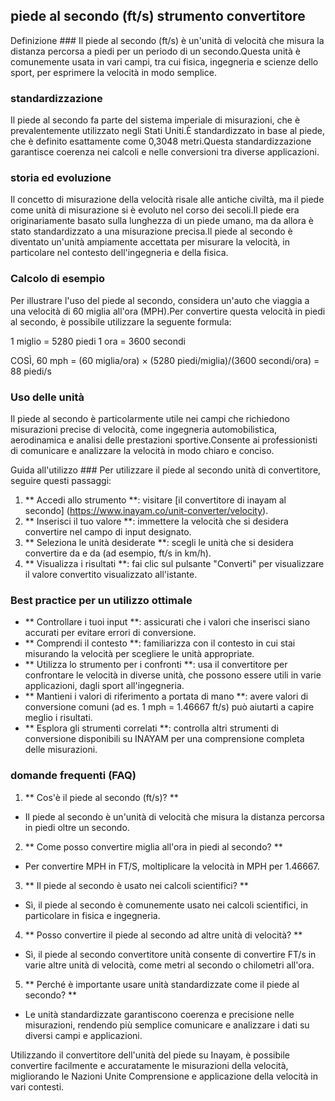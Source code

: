 ## piede al secondo (ft/s) strumento convertitore

Definizione ###
Il piede al secondo (ft/s) è un'unità di velocità che misura la distanza percorsa a piedi per un periodo di un secondo.Questa unità è comunemente usata in vari campi, tra cui fisica, ingegneria e scienze dello sport, per esprimere la velocità in modo semplice.

### standardizzazione
Il piede al secondo fa parte del sistema imperiale di misurazioni, che è prevalentemente utilizzato negli Stati Uniti.È standardizzato in base al piede, che è definito esattamente come 0,3048 metri.Questa standardizzazione garantisce coerenza nei calcoli e nelle conversioni tra diverse applicazioni.

### storia ed evoluzione
Il concetto di misurazione della velocità risale alle antiche civiltà, ma il piede come unità di misurazione si è evoluto nel corso dei secoli.Il piede era originariamente basato sulla lunghezza di un piede umano, ma da allora è stato standardizzato a una misurazione precisa.Il piede al secondo è diventato un'unità ampiamente accettata per misurare la velocità, in particolare nel contesto dell'ingegneria e della fisica.

### Calcolo di esempio
Per illustrare l'uso del piede al secondo, considera un'auto che viaggia a una velocità di 60 miglia all'ora (MPH).Per convertire questa velocità in piedi al secondo, è possibile utilizzare la seguente formula:

1 miglio = 5280 piedi
1 ora = 3600 secondi

COSÌ,
60 mph = (60 miglia/ora) × (5280 piedi/miglia)/(3600 secondi/ora) = 88 piedi/s

### Uso delle unità
Il piede al secondo è particolarmente utile nei campi che richiedono misurazioni precise di velocità, come ingegneria automobilistica, aerodinamica e analisi delle prestazioni sportive.Consente ai professionisti di comunicare e analizzare la velocità in modo chiaro e conciso.

Guida all'utilizzo ###
Per utilizzare il piede al secondo unità di convertitore, seguire questi passaggi:
1. ** Accedi allo strumento **: visitare [il convertitore di inayam al secondo] (https://www.inayam.co/unit-converter/velocity).
2. ** Inserisci il tuo valore **: immettere la velocità che si desidera convertire nel campo di input designato.
3. ** Seleziona le unità desiderate **: scegli le unità che si desidera convertire da e da (ad esempio, ft/s in km/h).
4. ** Visualizza i risultati **: fai clic sul pulsante "Converti" per visualizzare il valore convertito visualizzato all'istante.

### Best practice per un utilizzo ottimale
- ** Controllare i tuoi input **: assicurati che i valori che inserisci siano accurati per evitare errori di conversione.
- ** Comprendi il contesto **: familiarizza con il contesto in cui stai misurando la velocità per scegliere le unità appropriate.
- ** Utilizza lo strumento per i confronti **: usa il convertitore per confrontare le velocità in diverse unità, che possono essere utili in varie applicazioni, dagli sport all'ingegneria.
- ** Mantieni i valori di riferimento a portata di mano **: avere valori di conversione comuni (ad es. 1 mph = 1.46667 ft/s) può aiutarti a capire meglio i risultati.
- ** Esplora gli strumenti correlati **: controlla altri strumenti di conversione disponibili su INAYAM per una comprensione completa delle misurazioni.

### domande frequenti (FAQ)

1. ** Cos'è il piede al secondo (ft/s)? **
- Il piede al secondo è un'unità di velocità che misura la distanza percorsa in piedi oltre un secondo.

2. ** Come posso convertire miglia all'ora in piedi al secondo? **
- Per convertire MPH in FT/S, moltiplicare la velocità in MPH per 1.46667.

3. ** Il piede al secondo è usato nei calcoli scientifici? **
- Sì, il piede al secondo è comunemente usato nei calcoli scientifici, in particolare in fisica e ingegneria.

4. ** Posso convertire il piede al secondo ad altre unità di velocità? **
- Sì, il piede al secondo convertitore unità consente di convertire FT/s in varie altre unità di velocità, come metri al secondo o chilometri all'ora.

5. ** Perché è importante usare unità standardizzate come il piede al secondo? **
- Le unità standardizzate garantiscono coerenza e precisione nelle misurazioni, rendendo più semplice comunicare e analizzare i dati su diversi campi e applicazioni.

Utilizzando il convertitore dell'unità del piede su Inayam, è possibile convertire facilmente e accuratamente le misurazioni della velocità, migliorando le Nazioni Unite Comprensione e applicazione della velocità in vari contesti.